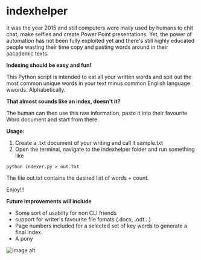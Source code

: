 # indexhelper

It was the year 2015 and still computers were maily used by humans to chit chat, make selfies and create Power Point presentations. Yet, the power of automation has not been fully exploited yet and there's still highly educated people wasting their time copy and pasting words around in their aacademic texts.

**Indexing should be easy and fun!**

This Python script is intended to eat all your written words and spit out the most common unique words in your text minus common English language wwords. Alphabetically.

**That almost sounds like an index, doesn't it?**

The human can then use this raw information, paste it into their favourite Word document and start from there.

**Usage:**

1. Create a .txt document of your writing and call it sample.txt
2. Open the terminal, navigate to the indexhelper folder and run something like

```
python indexer.py > out.txt
```
The file out.txt contains the desired list of words + count.

Enjoy!!!

**Future improvements will include**

* Some sort of usabilty for non CLI friends
* support for writer's favourite file fomats (.docx, .odt...)
* Page numbers included for a selected set of key words to generate a final index
* A pony

![image alt](http://www.publicdomainpictures.net/pictures/80000/velka/a-pony-1393433833jWp.jpg "This Pony")

